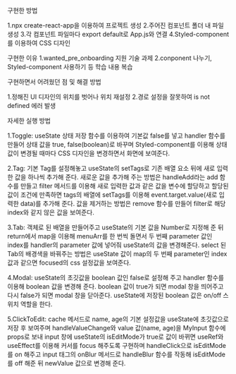 구현한 방법

1.npx create-react-app을 이용하여 프로젝트 생성
2.주어진 컴포넌트 폴더 내 파일 생성
3.각 컴포넌트 파일마다 export default로 App.js와 연결
4.Styled-component를 이용하여 CSS 디자인

구현한 이유
1.wanted_pre_onboarding 지원 기술 과제
2.conponent 나누기, Styled-component 사용하기 등 학습 내용 복습

구현하면서 어려웠던 점 및 해결 방법

1.정해진 UI 디자인의 위치를 벗어나 위치 재설정
2.경로 설정을 잘못하여 is not defined 에러 발생

자세한 실행 방법

1.Toggle: useState 상태 저장 함수를 이용하여 기본값 false를 넣고 handler 함수를 만들어 상태 값을 true, false(boolean)로 바꾸며 Styled-component를 이용해 상태 값이 변경될 때마다 CSS 디자인을 변경하면서 화면에 보여준다.

2.Tag: 기본 Tag를 설정해놓고 useState의 setTags로 기존 배열 요소 뒤에 새로 입력한 값을 하나씩 추가해 준다. 새로운 값을 추가해 주는 방법은 handleAdd라는 add 함수를 만들고 filter 메서드를 이용해 새로 입력한 값과 같은 값을 변수에 할당하고 할당된 값이 조건에 만족하면 tags의 배열에 setTags를 이용해 event.target.value(새로 입력한 data)를 추가해 준다. 값을 제거하는 방법은 remove 함수를 만들어 filter로 해당 index와 같지 않은 값을 보여준다.

3.Tab: 객체로 된 배열을 만들어주고 useState의 기본 값을 Number로 지정해 준 뒤 return에서 map을 이용해 menuArr를 한 번씩 돌면서 두 번째 parameter 값인 index를 handler의 parameter 값에 넣어줘 useState의 값을 변경해준다. select 된 Tab의 배경색을 바꿔주는 방법은 useState 값이 map의 두 번째 parameter인 index 값과 같으면 focused의 css 설정값을 보여준다.

4.Modal: useState의 초깃값을 boolean 값인 false로 설정해 주고 handler 함수를 이용해 boolean 값을 변경해 준다. boolean 값이 true가 되면 modal 창을 띄어주고 다시 false가 되면 modal 창을 닫아준다. useState에 저장된 boolean 값은 on/off 스위치 역할을 한다.

5.ClickToEdit: cache 메서드로 name, age의 기본 설정값을 useState에 초깃값으로 저장 후 보여주며 handleValueChange와 value 값(name, age)을 MyInput 함수에 props로 보내 input 창에 useState의 isEditMode가 true로 값이 바뀌면 useRef와 useEffect를 이용해 커서를 focus 해주도록 구현하며 handleClick으로 isEditMode를 on 해주고 input 태그의 onBlur 메서드로 handleBlur 함수를 작동해 isEditMode를 off 해준 뒤 newValue 값으로 변경해 준다. 
